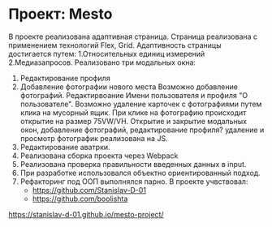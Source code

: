 # Проект: Mesto

В проекте реализована адаптивная страница.
Страница реализована с применением технологий Flex, Grid.
Адаптивность страницы достигается путем:
1.Относительных единиц измерений
2.Медиазапросов.
Реализовано три модальных окна:

1. Редактирование профиля
2. Добавление фотографии нового места
   Возможно добавление фотографий. Редактирвоание Имени пользователя и профиля "О пользователе". Возможно удаление карточек с фотографиями путем клика на мусорный ящик.
   При клике на фотографию происходит открытие на размер 75VW/VH.
   Открытие и закрытие модальных окон, добавление фотографий, редактирование профиля? удаление и просмотр фотографик реализована на JS.
3. Редактирование аватрки.
4. Реализована сборка проекта через Webpack
5. Реализована проверка правильности введенных данных в input.
6. При разработке использовался объектно ориентированный подход.
7. Рефакторинг под ООП выполнялся парно. В проекте учвствовал:
   - https://github.com/Stanislav-D-01
   - https://github.com/boolishta

https://stanislav-d-01.github.io/mesto-project/

